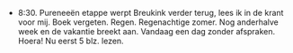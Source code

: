 - 8:30. Pureneeën etappe werpt Breukink verder terug, lees ik in de krant voor mij. Boek vergeten. Regen. Regenachtige zomer. Nog anderhalve week en de vakantie breekt aan. Vandaag een dag zonder afspraken. Hoera! Nu eerst 5 blz. lezen.